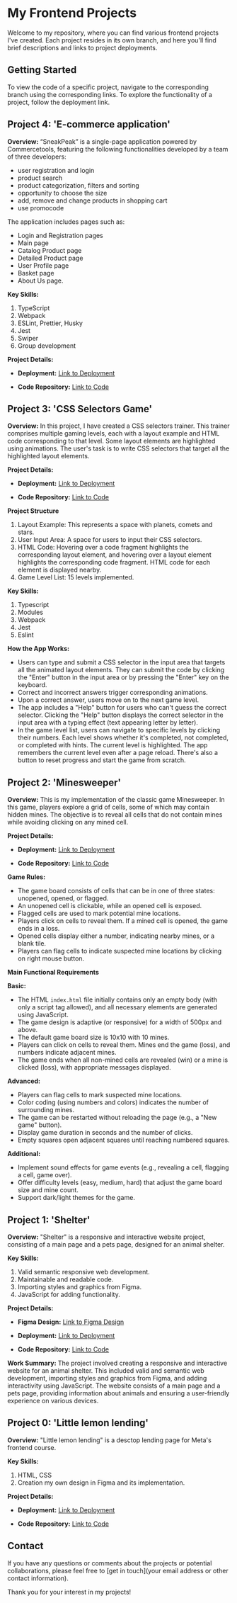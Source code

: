 # My Frontend Projects

Welcome to my repository, where you can find various frontend projects I've created. Each project resides in its own branch, and here you'll find brief descriptions and links to project deployments.


## Getting Started

To view the code of a specific project, navigate to the corresponding branch using the corresponding links. To explore the functionality of a project, follow the deployment link.

## Project 4: 'E-commerce application'

**Overview:**
“SneakPeak” is a single-page application powered by Commercetools, featuring the following functionalities developed by a team of three developers:
* user registration and login
* product search
* product categorization, filters and sorting
* opportunity to choose the size
* add, remove and change products in shopping cart
* use promocode

The application includes pages such as:
* Login and Registration pages
* Main page
* Catalog Product page
* Detailed Product page
* User Profile page
* Basket page
* About Us page.

**Key Skills:**
1. TypeScript
2. Webpack
3. ESLint, Prettier, Husky
4. Jest
5. Swiper
6. Group development

**Project Details:**

- **Deployment:** [Link to Deployment](https://sneakpeak-store.netlify.app/)

- **Code Repository:** [Link to Code](https://github.com/mnmsvlw/eCommerce-Application)


## Project 3: 'CSS Selectors Game'

**Overview:**
In this project, I have created a CSS selectors trainer. This trainer comprises multiple gaming levels, each with a layout example and HTML code corresponding to that level. Some layout elements are highlighted using animations. The user's task is to write CSS selectors that target all the highlighted layout elements.

**Project Details:**

- **Deployment:** [Link to Deployment](https://vikalubenets.github.io/frontend-projects/RSS-CSS-Selectors/)

- **Code Repository:** [Link to Code](https://github.com/VikaLubenets/frontend-projects/tree/RSS-CSS-Selectors)

**Project Structure**

1. Layout Example: This represents a space with planets, comets and stars.
2. User Input Area: A space for users to input their CSS selectors.
3. HTML Code: Hovering over a code fragment highlights the corresponding layout element, and hovering over a layout element highlights the corresponding code fragment. HTML code for each element is displayed nearby.
4. Game Level List: 15 levels implemented.

**Key Skills:**
1. Typescript
2. Modules
3. Webpack
4. Jest
5. Eslint

**How the App Works:**
- Users can type and submit a CSS selector in the input area that targets all the animated layout elements. They can submit the code by clicking the "Enter" button in the input area or by pressing the "Enter" key on the keyboard.
- Correct and incorrect answers trigger corresponding animations. 
- Upon a correct answer, users move on to the next game level.
- The app includes a "Help" button for users who can't guess the correct selector. Clicking the "Help" button displays the correct selector in the input area with a typing effect (text appearing letter by letter).
- In the game level list, users can navigate to specific levels by clicking their numbers. Each level shows whether it's completed, not completed, or completed with hints. The current level is highlighted. The app remembers the current level even after a page reload. There's also a button to reset progress and start the game from scratch.

## Project 2: 'Minesweeper'

**Overview:**
This is my implementation of the classic game Minesweeper. In this game, players explore a grid of cells, some of which may contain hidden mines. The objective is to reveal all cells that do not contain mines while avoiding clicking on any mined cell.

**Project Details:**

- **Deployment:** [Link to Deployment](https://vikalubenets.github.io/frontend-projects/minesweeper/src/index.html)

- **Code Repository:** [Link to Code](https://github.com/VikaLubenets/frontend-projects/tree/minesweeper)

**Game Rules:**
- The game board consists of cells that can be in one of three states: unopened, opened, or flagged.
- An unopened cell is clickable, while an opened cell is exposed.
- Flagged cells are used to mark potential mine locations.
- Players click on cells to reveal them. If a mined cell is opened, the game ends in a loss.
- Opened cells display either a number, indicating nearby mines, or a blank tile.
- Players can flag cells to indicate suspected mine locations by clicking on right mouse button.

**Main Functional Requirements**

**Basic:**
- The HTML `index.html` file initially contains only an empty body (with only a script tag allowed), and all necessary elements are generated using JavaScript.
- The game design is adaptive (or responsive) for a width of 500px and above.
- The default game board size is 10x10 with 10 mines.
- Players can click on cells to reveal them. Mines end the game (loss), and numbers indicate adjacent mines.
- The game ends when all non-mined cells are revealed (win) or a mine is clicked (loss), with appropriate messages displayed.

**Advanced:**
- Players can flag cells to mark suspected mine locations.
- Color coding (using numbers and colors) indicates the number of surrounding mines.
- The game can be restarted without reloading the page (e.g., a "New game" button).
- Display game duration in seconds and the number of clicks.
- Empty squares open adjacent squares until reaching numbered squares.

**Additional:**
- Implement sound effects for game events (e.g., revealing a cell, flagging a cell, game over).
- Offer difficulty levels (easy, medium, hard) that adjust the game board size and mine count.
- Support dark/light themes for the game.

## Project 1: 'Shelter'

**Overview:**
"Shelter" is a responsive and interactive website project, consisting of a main page and a pets page, designed for an animal shelter.

**Key Skills:**
1. Valid semantic responsive web development.
2. Maintainable and readable code.
3. Importing styles and graphics from Figma.
4. JavaScript for adding functionality.

**Project Details:**

- **Figma Design:** [Link to Figma Design](https://www.figma.com/file/Yk6EnbY63FyG2PJTFkJDMh/shelter?type=design&node-id=94-43&mode=design&t=X5A0JFH7cDla0GTh-0)

- **Deployment:** [Link to Deployment](https://vikalubenets.github.io/frontend-projects/shelter/pages/main/index.html#!)

- **Code Repository:** [Link to Code](https://github.com/VikaLubenets/frontend-projects/tree/shelter-part3)

**Work Summary:**
The project involved creating a responsive and interactive website for an animal shelter. This included valid and semantic web development, importing styles and graphics from Figma, and adding interactivity using JavaScript. The website consists of a main page and a pets page, providing information about animals and ensuring a user-friendly experience on various devices.

## Project 0: 'Little lemon lending'

**Overview:**
"Little lemon lending" is a desctop lending page for Meta's frontend course.

**Key Skills:**
1. HTML, CSS
2. Creation my own design in Figma and its implementation.

**Project Details:**

- **Deployment:** [Link to Deployment](https://vikalubenets.github.io/frontend-projects/little-lemon/)

- **Code Repository:** [Link to Code](https://github.com/VikaLubenets/frontend-projects/tree/little-lemon)

## Contact

If you have any questions or comments about the projects or potential collaborations, please feel free to [get in touch](your email address or other contact information).

Thank you for your interest in my projects!
